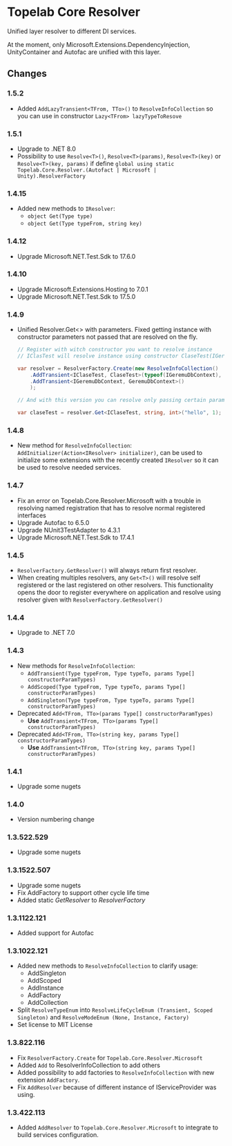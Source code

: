 # Topelab Core Resolver

Unified layer resolver to different DI services.

At the moment, only Microsoft.Extensions.DependencyInjection, UnityContainer and Autofac are unified with this layer.

## Changes

### 1.5.2

- Added `AddLazyTransient<TFrom, TTo>()` to `ResolveInfoCollection` so you can use in constructor `Lazy<TFrom> lazyTypeToResove`

### 1.5.1

- Upgrade to .NET 8.0
- Possibility to use `Resolve<T>()`, `Resolve<T>(params)`, `Resolve<T>(key)` or `Resolve<T>(key, params)` if define `global using static Topelab.Core.Resolver.(Autofact | Microsoft | Unity).ResolverFactory`

### 1.4.15

- Added new methods to `IResolver`:
    - `object Get(Type type)`
    - `object Get(Type typeFrom, string key)`

### 1.4.12

- Upgrade Microsoft.NET.Test.Sdk to 17.6.0

### 1.4.10

- Upgrade Microsoft.Extensions.Hosting to 7.0.1
- Upgrade Microsoft.NET.Test.Sdk to 17.5.0

### 1.4.9

- Unified Resolver.Get<> with parameters. Fixed getting instance with constructor parameters not passed that are resolved on the fly.

    ```cs
    // Register with witch constructor you want to resolve instance
    // IClasTest will resolve instance using constructor ClaseTest(IGeremuDbContext context, string text, int number)

    var resolver = ResolverFactory.Create(new ResolveInfoCollection()
        .AddTransient<IClaseTest, ClaseTest>(typeof(IGeremuDbContext), typeof(string), typeof(int))
        .AddTransient<IGeremuDbContext, GeremuDbContext>()
        );

    // And with this version you can resolve only passing certain parameters

    var claseTest = resolver.Get<IClaseTest, string, int>("hello", 1);
    ```

### 1.4.8

- New method for `ResolveInfoCollection`: `AddInitializer(Action<IResolver> initializer)`, can be used to initialize some extensions with the recently created `IResolver` so it can be used to resolve needed services.

### 1.4.7

- Fix an error on Topelab.Core.Resolver.Microsoft with a trouble in resolving named registration that has to resolve normal registered interfaces
- Upgrade Autofac to 6.5.0
- Upgrade NUnit3TestAdapter to 4.3.1
- Upgrade Microsoft.NET.Test.Sdk to 17.4.1

### 1.4.5

- `ResolverFactory.GetResolver()` will always return first resolver.
- When creating multiples resolvers, any `Get<T>()` will resolve self registered or the last registered on other resolvers. This functionality opens the door to register everywhere on application and resolve using resolver given with `ResolverFactory.GetResolver()`

### 1.4.4

- Upgrade to .NET 7.0

### 1.4.3

- New methods for `ResolveInfoCollection`:
  - `AddTransient(Type typeFrom, Type typeTo, params Type[] constructorParamTypes)`
  - `AddScoped(Type typeFrom, Type typeTo, params Type[] constructorParamTypes)`
  - `AddSingleton(Type typeFrom, Type typeTo, params Type[] constructorParamTypes)`
- Deprecated `Add<TFrom, TTo>(params Type[] constructorParamTypes)`
  - **Use** `AddTransient<TFrom, TTo>(params Type[] constructorParamTypes)`
- Deprecated `Add<TFrom, TTo>(string key, params Type[] constructorParamTypes)`
  - **Use** `AddTransient<TFrom, TTo>(string key, params Type[] constructorParamTypes)`

### 1.4.1

- Upgrade some nugets

### 1.4.0

- Version numbering change

### 1.3.522.529

- Upgrade some nugets

### 1.3.1522.507

- Upgrade some nugets
- Fix AddFactory to support other cycle life time
- Added static *GetResolver* to *ResolverFactory*

### 1.3.1122.121

- Added support for Autofac

### 1.3.1022.121

- Added new methods to `ResolveInfoCollection` to clarify usage:
  - AddSingleton
  - AddScoped
  - AddInstance
  - AddFactory
  - AddCollection
- Split `ResolveTypeEnum` into `ResolveLifeCycleEnum (Transient, Scoped Singleton)` and `ResolveModeEnum (None, Instance, Factory)`
- Set license to MIT License

### 1.3.822.116

- Fix `ResolverFactory.Create` for `Topelab.Core.Resolver.Microsoft`
- Added `Add` to ResolverInfoCollection to add others
- Added possibility to add factories to `ResolveInfoCollection` with new extension `AddFactory`.
- Fix `AddResolver` because of different instance of IServiceProvider was using. 

### 1.3.422.113

- Added `AddResolver` to `Topelab.Core.Resolver.Microsoft` to integrate to build services configuration.

